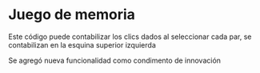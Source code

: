 # Juego de memoria
Este código puede contabilizar los clics dados al seleccionar cada par, se contabilizan en la esquina superior izquierda

Se agregó nueva funcionalidad como condimento de innovación
